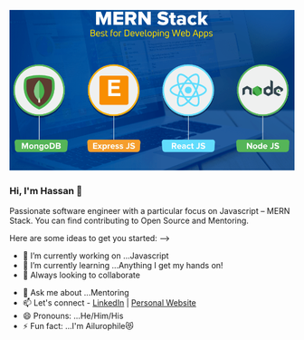 ![MERN stack](https://raw.githubusercontent.com/HassanAdemuyiwa/HassanAdemuyiwa/main/MERN-Stack-considered-the-Best-for-Developing-Web-Apps%20(1).png)
### Hi, I'm Hassan 👋

Passionate software engineer with a particular focus on Javascript – MERN Stack. You can find contributing to Open Source and Mentoring.

Here are some ideas to get you started:
 -->
- 🔭 I’m currently working on ...Javascript
- 🌱 I’m currently learning ...Anything I get my hands on!
- 👯 Always looking to collaborate
<!-- - 🤔 I’m looking for help with ... -->
- 💬 Ask me about ...Mentoring
- 📫 Let's connect - [LinkedIn](https://www.linkedin.com/in/hassan-ademuyiwa-b3258211a/) | [Personal Website](https://hassan-ademuyiwa.netlify.app/)
- 😄 Pronouns: ...He/Him/His
- ⚡ Fun fact: ...I'm Ailurophile😻

